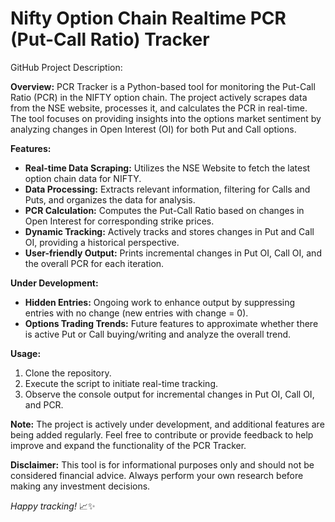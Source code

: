 # Nifty Option Chain Realtime PCR (Put-Call Ratio) Tracker

GitHub Project Description:

**Overview:**
PCR Tracker is a Python-based tool for monitoring the Put-Call Ratio (PCR) in the NIFTY option chain. The project actively scrapes data from the NSE website, processes it, and calculates the PCR in real-time. The tool focuses on providing insights into the options market sentiment by analyzing changes in Open Interest (OI) for both Put and Call options.

**Features:**
- **Real-time Data Scraping:** Utilizes the NSE Website to fetch the latest option chain data for NIFTY.
- **Data Processing:** Extracts relevant information, filtering for Calls and Puts, and organizes the data for analysis.
- **PCR Calculation:** Computes the Put-Call Ratio based on changes in Open Interest for corresponding strike prices.
- **Dynamic Tracking:** Actively tracks and stores changes in Put and Call OI, providing a historical perspective.
- **User-friendly Output:** Prints incremental changes in Put OI, Call OI, and the overall PCR for each iteration.

**Under Development:**
- **Hidden Entries:** Ongoing work to enhance output by suppressing entries with no change (new entries with change = 0).
- **Options Trading Trends:** Future features to approximate whether there is active Put or Call buying/writing and analyze the overall trend.

**Usage:**
1. Clone the repository.
2. Execute the script to initiate real-time tracking.
3. Observe the console output for incremental changes in Put OI, Call OI, and PCR.

**Note:**
The project is actively under development, and additional features are being added regularly. Feel free to contribute or provide feedback to help improve and expand the functionality of the PCR Tracker.

**Disclaimer:**
This tool is for informational purposes only and should not be considered financial advice. Always perform your own research before making any investment decisions.

*Happy tracking!* 📈✨
